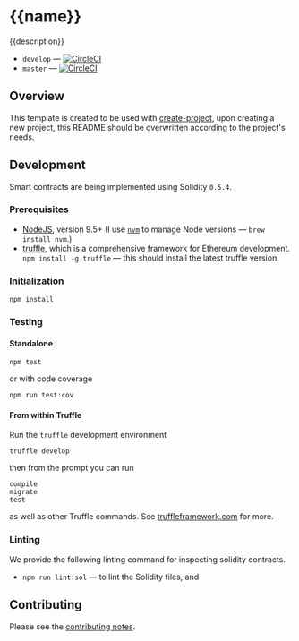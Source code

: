 # {{name}}

{{description}}

* `develop` — [![CircleCI]({{circleci-badge-develop-link}})]({{circleci-project-develop-link}})
* `master` — [![CircleCI]({{circleci-badge-master-link}})]({{circleci-project-master-link}})

## Overview

This template is created to be used with [create-project](https://github.com/mafintosh/create-project), upon creating a new project, this README should be overwritten according to the project's needs.

## Development

Smart contracts are being implemented using Solidity `0.5.4`.

### Prerequisites

* [NodeJS](htps://nodejs.org), version 9.5+ (I use [`nvm`](https://github.com/creationix/nvm) to manage Node versions — `brew install nvm`.)
* [truffle](http://truffleframework.com/), which is a comprehensive framework for Ethereum development. `npm install -g truffle` — this should install the latest truffle version.

### Initialization

    npm install

### Testing

#### Standalone

    npm test

or with code coverage

    npm run test:cov

#### From within Truffle

Run the `truffle` development environment

    truffle develop

then from the prompt you can run

    compile
    migrate
    test

as well as other Truffle commands. See [truffleframework.com](http://truffleframework.com) for more.

### Linting

We provide the following linting command for inspecting solidity contracts.

* `npm run lint:sol` — to lint the Solidity files, and

## Contributing

Please see the [contributing notes](CONTRIBUTING.md).
